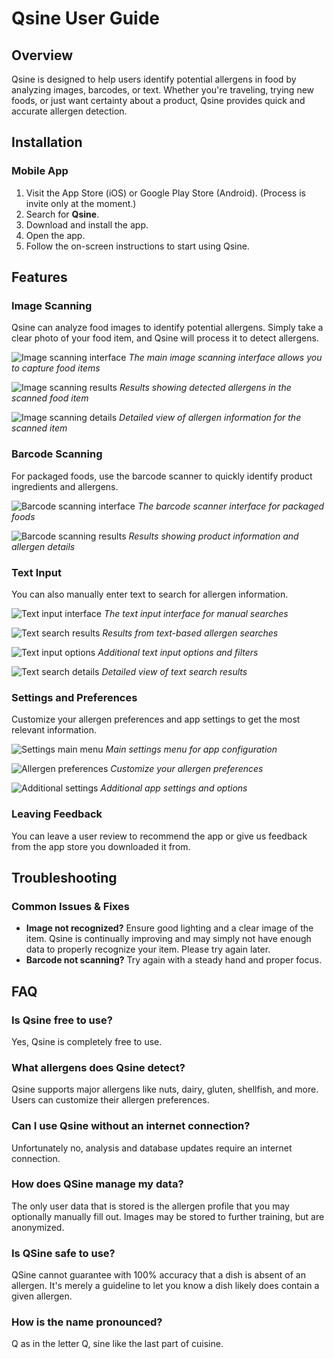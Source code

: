 # Qsine User Guide

## Overview
Qsine is designed to help users identify potential allergens in food by analyzing images, barcodes, or text. Whether you're traveling, trying new foods, or just want certainty about a product, Qsine provides quick and accurate allergen detection.

## Installation

### Mobile App
1. Visit the App Store (iOS) or Google Play Store (Android). (Process is invite only at the moment.)
2. Search for **Qsine**.
3. Download and install the app.
4. Open the app.
5. Follow the on-screen instructions to start using Qsine.

## Features

### Image Scanning
Qsine can analyze food images to identify potential allergens. Simply take a clear photo of your food item, and Qsine will process it to detect allergens.

![Image scanning interface](user_guide_images/iamge_0.png)
*The main image scanning interface allows you to capture food items*

![Image scanning results](user_guide_images/image_1.png)
*Results showing detected allergens in the scanned food item*

![Image scanning details](user_guide_images/image_2.png)
*Detailed view of allergen information for the scanned item*

### Barcode Scanning
For packaged foods, use the barcode scanner to quickly identify product ingredients and allergens.

![Barcode scanning interface](user_guide_images/barcode_0.png)
*The barcode scanner interface for packaged foods*

![Barcode scanning results](user_guide_images/barcode_1.png)
*Results showing product information and allergen details*

### Text Input
You can also manually enter text to search for allergen information.

![Text input interface](user_guide_images/text_0.png)
*The text input interface for manual searches*

![Text search results](user_guide_images/text_1.png)
*Results from text-based allergen searches*

![Text input options](user_guide_images/text_2.png)
*Additional text input options and filters*

![Text search details](user_guide_images/text_3.png)
*Detailed view of text search results*

### Settings and Preferences
Customize your allergen preferences and app settings to get the most relevant information.

![Settings main menu](user_guide_images/settings_0.png)
*Main settings menu for app configuration*

![Allergen preferences](user_guide_images/settings_1.png)
*Customize your allergen preferences*

![Additional settings](user_guide_images/settings_2.png)
*Additional app settings and options*

### Leaving Feedback

You can leave a user review to recommend the app or give us feedback from the app store you downloaded it from.

## Troubleshooting

### Common Issues & Fixes
- **Image not recognized?** Ensure good lighting and a clear image of the item. Qsine is continually improving and may simply not have enough data to properly recognize your item. Please try again later.
- **Barcode not scanning?** Try again with a steady hand and proper focus.

## FAQ

### Is Qsine free to use?
Yes, Qsine is completely free to use.

### What allergens does Qsine detect?
Qsine supports major allergens like nuts, dairy, gluten, shellfish, and more. Users can customize their allergen preferences.

### Can I use Qsine without an internet connection?
Unfortunately no, analysis and database updates require an internet connection.

### How does QSine manage my data?
The only user data that is stored is the allergen profile that you may optionally manually fill out. Images may be stored to further training, but are anonymized.

### Is QSine safe to use?
QSine cannot guarantee with 100% accuracy that a dish is absent of an allergen. It's merely a guideline to let you know a dish likely does contain a given allergen.

### How is the name pronounced?
Q as in the letter Q, sine like the last part of cuisine.

